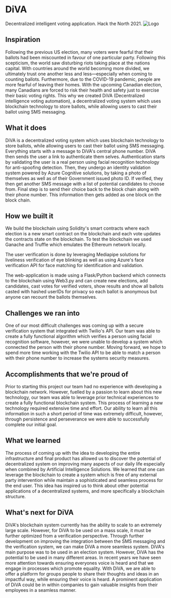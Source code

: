 # DiVA

Decentralized intelligent voting application. Hack the North 2021.
![Logo](https://challengepost-s3-challengepost.netdna-ssl.com/photos/production/software_photos/001/664/381/datas/original.png)

## Inspiration

Following the previous US election, many voters were fearful that their ballots had been miscounted in favour of one particular party. Following this scepticism, the world saw disturbing riots taking place at the nations capital. With countries around the world becoming more divided, we ultimately trust one another less and less—especially when coming to counting ballots. Furthermore, due to the COVID-19 pandemic, people are more fearful of leaving their homes. With the upcoming Canadian election, many Canadians are forced to risk their health and safety just to exercise their basic voting rights. This why we created DiVA (Decentralized intelligence voting automation), a decentralized voting system which uses blockchain technology to store ballots, while allowing users to cast their ballot using SMS messaging.

## What it does

DiVA is a decentralized voting system which uses blockchain technology to store ballots, while allowing users to cast their ballot using SMS messaging. Everything starts with a message to DiVA's central phone number. DiVA then sends the user a link to authenticate them selves. Authentication starts by validating the user is a real person using facial recognition technology for anti-spoofing detection. Then, they undergo an identity validation system powered by Azure Cognitive solutions, by taking a photo of themselves as well as of their Government issued photo ID. If verified, they then get another SMS message with a list of potential candidates to choose from. Final step is to send their choice back to the block chain along with their phone number. This information then gets added as one block on the block chain.

## How we built it

We build the blockchain using Solidity's smart contracts where each election is a new smart contract on the blockchain and each vote updates the contracts state on the blockchain. To test the blockchain we used Ganache and Truffle which emulates the Ethereum network locally.

The user verification is done by leveraging Mediapipe solutions for liveliness verification of eye blinking as well as using Azure's face verification API for face matching for identification and validation.

The web-application is made using a Flask/Python backend which connects to the blockchain using Web3.py and can create new elections, add candidates, cast votes for verified voters, show results and show all ballots casted with hashed userIDs for privacy so each ballot is anonymous but anyone can recount the ballots themselves.

## Challenges we ran into

One of our most difficult challenges was coming up with a secure verification system that integrated with Twilio's API. Our team was able to create a fully functional algorithm which verifies a person using facial recognition software, however, we were unable to develop a system which connected the person with their phone number. Moving forward, we hope to spend more time working with the Twilio API to be able to match a person with their phone number to increase the systems security measures.

## Accomplishments that we're proud of

Prior to starting this project our team had no experience with developing a blockchain network. However, fuelled by a passion to learn about this new technology, our team was able to leverage prior technical experiences to create a fully functional blockchain system. This process of learning a new technology required extensive time and effort. Our ability to learn all this information in such a short period of time was extremely difficult, however, through persistence and perseverance we were able to successfully complete our initial goal.

## What we learned

The process of coming up with the idea to developing the entire infrastructure and final product has allowed us to discover the potential of decentralized system on improving many aspects of our daily life especially when combined by Artificial Intelligence Solutions. We learned that one can leverage the blockchain to create a system which is free of any external party intervention while maintain a sophisticated and seamless process for the end user. This idea has inspired us to think about other potential applications of a decentralized systems, and more specifically a blockchain structure.

## What's next for DiVA

DiVA's blockchain system currently has the ability to scale to an extremely large scale. However, for DiVA to be used on a mass scale, it must be further optimized from a verification perspective. Through further development on improving the integration between the SMS messaging and the verification system, we can make DiVA a more seamless system.
DiVA's main purpose was to be used in an election system. However, DiVA has the potential to be used in many different areas. In recent years we have seen more attention towards ensuring everyones voice is heard and that we engage in processes which promote equality. With DiVA, we are able to offer a platform for groups people to share their thoughts and ideas in an impactful way, while ensuring their voice is heard. A prominent application of DiVA could be in within companies to gain valuable insights from their employees in a seamless manner.
